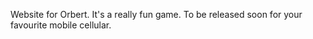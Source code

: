 Website for Orbert. It's a really fun game. To be released soon for your
favourite mobile cellular.
